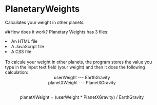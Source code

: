 # PlanetaryWeights
Calculates your weight in other planets.

##How does it work?
Planetary Weights has 3 files:
<li>An HTML file</li>
<li>A JavaScript file</li>
<li>A CSS file</li>
<br>
To calcule your weight in other planets, the program stores the value you type in the input text field (your weight) and then
it does the following calculation:

<div align="center">
userWeight    --- EarthGravity
<br>
planetXWeight --- PlanetXGravity
</div>

<br>

<p align="center">planetXWeight = (userWeight * PlanetXGravity) / EarthGravity</p>
